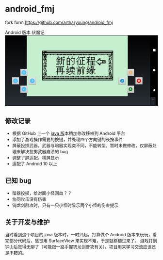 # android_fmj

fork form https://github.com/artharyoung/android_fmj

Android 版本 伏魔记
![alt_text](https://github.com/kkaaddff/andrid_fmj/blob/master/doc/image.jpg '运行截图')

## 修改记录

- 根据 GitHub 上一个 [java 版](https://github.com/artharyoung/fmj_pc)本稍加修改移植到 Android 平台
- 添加了游戏操作需要的按键，并处理四个方向键的长按事件
- 屏蔽投掷武器，武器与暗器实现类不同，不能转型。暂时未做修改，仅屏蔽处理来解决投掷武器崩溃的 bug
- 调整了屏适配，横屏显示
- 适配了 Android 10 以上

## 已知 bug

- 暗器投掷，给对面小怪回血？？
- 协同攻击没有伤害
- 钨龙剑群攻时，只有一只小怪时显示两个小怪的伤害提示

## 关于开发与维护

当时看到这个项目的 java 版本时，一时兴起。打算做个 Android 版本来玩玩，看完部分代码后，感觉用 SurfaceView 来实现不难，于是就移植过来了。
游戏打到钟山后觉得无聊了（可能跟一路手握钨龙剑普攻有关）。项目用来学习交流应该还是不错的。
